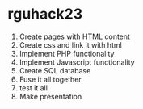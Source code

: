 # rguhack23

1. Create pages with HTML content
2. Create css and link it with html
3. Implement PHP functionality
4. Implement Javascript functionality
5. Create SQL database
6. Fuse it all together
7. test it all
8. Make presentation
